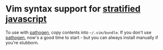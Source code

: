 # Vim syntax support for [stratified javascript][sjs]

To use with [pathogen][], copy contents into `~/.vim/bundle`. If you don't use [pathogen][], now's a good time to start - but you can always install manually if you're stubborn.

[pathogen]: https://github.com/tpope/vim-pathogen
[sjs]:      http://onilabs.com/stratifiedjs
